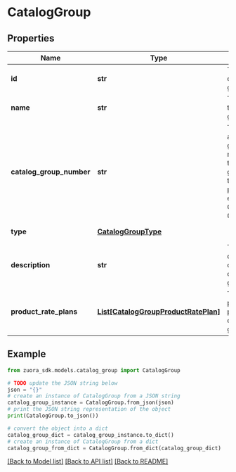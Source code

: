 # CatalogGroup


## Properties

Name | Type | Description | Notes
------------ | ------------- | ------------- | -------------
**id** | **str** | The ID of the catalog group.  | [optional] 
**name** | **str** | The name of the catalog group.  | [optional] 
**catalog_group_number** | **str** | The automatically generated number of the catalog group with the CG- perfix. For example, CG-00000001.  | [optional] 
**type** | [**CatalogGroupType**](CatalogGroupType.md) |  | [optional] [default to CatalogGroupType.GRADING]
**description** | **str** | The description of the catalog group.  | [optional] 
**product_rate_plans** | [**List[CatalogGroupProductRatePlan]**](CatalogGroupProductRatePlan.md) | The list of product rate plans in the catalog group.  | [optional] 

## Example

```python
from zuora_sdk.models.catalog_group import CatalogGroup

# TODO update the JSON string below
json = "{}"
# create an instance of CatalogGroup from a JSON string
catalog_group_instance = CatalogGroup.from_json(json)
# print the JSON string representation of the object
print(CatalogGroup.to_json())

# convert the object into a dict
catalog_group_dict = catalog_group_instance.to_dict()
# create an instance of CatalogGroup from a dict
catalog_group_from_dict = CatalogGroup.from_dict(catalog_group_dict)
```
[[Back to Model list]](../README.md#documentation-for-models) [[Back to API list]](../README.md#documentation-for-api-endpoints) [[Back to README]](../README.md)



